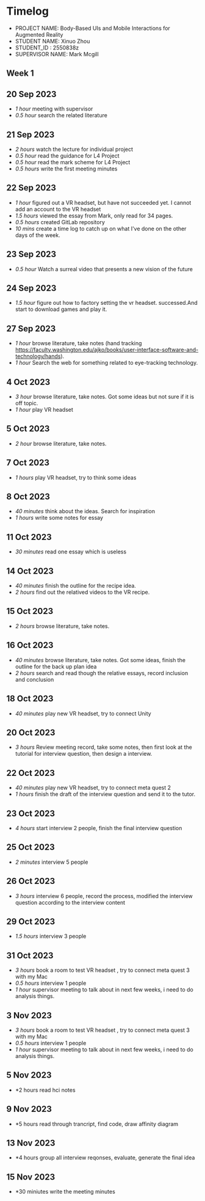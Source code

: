 # Timelog

* PROJECT NAME: Body-Based UIs and Mobile Interactions for Augmented Reality
* STUDENT NAME: Xinuo Zhou
* STUDENT_ID : 2550838z
* SUPERVISOR NAME: Mark Mcgill

## Week 1

  
## 20 Sep 2023

* *1 hour* meeting with supervisor
* *0.5 hour* search the related literature

## 21 Sep 2023

* *2 hours* watch the lecture for individual project
* *0.5 hour* read the guidance for L4 Project
* *0.5 hour* read the mark scheme for L4 Project 
* *0.5 hours* write the first meeting minutes

## 22 Sep 2023

* *1 hour* figured out a VR headset, but have not succeeded yet. I cannot add an account to the VR headset
* *1.5 hours* viewed the essay from Mark, only read for 34 pages.
* *0.5 hours* created GitLab repository
* *10 mins* create a time log to catch up on what I've done on the other days of the week.

## 23 Sep 2023

* *0.5 hour* Watch a surreal video that presents a new vision of the future

## 24 Sep 2023

* *1.5 hour* figure out  how to factory setting the vr headset. successed.And start to download games and play it.

## 27 Sep 2023

* *1 hour*  browse literature, take notes (hand tracking https://faculty.washington.edu/ajko/books/user-interface-software-and-technology/hands).
* *1 hour* Search the web for something related to eye-tracking technology.


## 4 Oct 2023

* *3 hour*  browse literature, take notes. Got some ideas but not sure if it is off topic.
* *1 hour*  play VR headset

## 5 Oct 2023

* *2 hour*  browse literature, take notes.

## 7 Oct 2023

* *1 hours*  play VR headset, try to think some ideas

## 8 Oct 2023

* *40 minutes*  think about the ideas. Search for inspiration
* *1 hours*  write some notes for essay

## 11 Oct 2023

* *30 minutes*  read one essay which is useless 

## 14 Oct 2023

* *40 minutes*  finish the outline for the recipe idea.
* *2 hours*  find out the relatived videos to the VR recipe.

## 15 Oct 2023

* *2 hours*  browse literature, take notes. 

## 16 Oct 2023

* *40 minutes*  browse literature, take notes. Got some ideas, finish the outline for the back up plan idea
* *2 hours*  search and read though the relative essays, record inclusion and conclusion

## 18 Oct 2023

* *40 minutes*  play new VR headset, try to connect Unity

## 20 Oct 2023
* *3 hours* Review meeting record, take some notes, then first look at the tutorial for interview question, then design a interview.

## 22 Oct 2023

* *40 minutes*  play new VR headset, try to connect meta quest 2
* *1 hours*  finish the draft of the interview question and send it to the tutor.


## 23 Oct 2023
* *4 hours* start interview 2 people, finish the final interview question
 
## 25 Oct 2023

* *2 minutes*  interview 5 people

## 26 Oct 2023
* *3 hours* interview 6 people, record the process, modified the interview question according to the interview content

## 29 Oct 2023

* *1.5 hours*  interview 3 people

## 31 Oct 2023
* *3 hours* book a room to test VR headset , try to connect meta quest 3 with my Mac
* *0.5 hours* interview 1 people 
* *1 hour* supervisor meeting to talk about in next few weeks, i need to do analysis things.

## 3 Nov 2023
* *3 hours* book a room to test VR headset , try to connect meta quest 3 with my Mac
* *0.5 hours* interview 1 people 
* *1 hour* supervisor meeting to talk about in next few weeks, i need to do analysis things.
## 5 Nov 2023
* *2 hours read hci notes

## 9 Nov 2023
* *5 hours read through trancript, find code, draw affinity diagram

## 13 Nov 2023
* *4 hours group all interview reqonses, evaluate, generate the final idea

## 15 Nov 2023
* *30 miniutes write the meeting minutes



 










